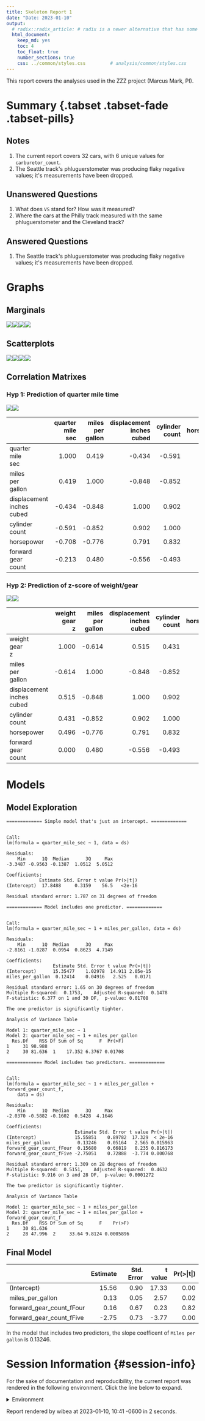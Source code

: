 ```yaml
---
title: Skeleton Report 1
date: "Date: 2023-01-10"
output:
  # radix::radix_article: # radix is a newer alternative that has some advantages over `html_document`.
  html_document:
    keep_md: yes
    toc: 4
    toc_float: true
    number_sections: true
    css: ../common/styles.css         # analysis/common/styles.css
---
```


This report covers the analyses used in the ZZZ project (Marcus Mark, PI).

<!--  Set the working directory to the repository's base directory; this assumes the report is nested inside of two directories.-->


<!-- Set the report-wide options, and point to the external code file. -->


<!-- Load 'sourced' R files.  Suppress the output when loading sources. -->


<!-- Load packages, or at least verify they're available on the local machine.  Suppress the output when loading packages. -->


<!-- Load any global functions and variables declared in the R file.  Suppress the output. -->


<!-- Declare any global functions specific to a Rmd output.  Suppress the output. -->


<!-- Load the datasets.   -->


<!-- Tweak the datasets.   -->


Summary {.tabset .tabset-fade .tabset-pills}
===========================================================================

Notes
---------------------------------------------------------------------------

1. The current report covers 32 cars, with 6 unique values for `carburetor_count`.
1. The Seattle track's phluguerstometer was producing flaky negative values; it's measurements have been dropped.


Unanswered Questions
---------------------------------------------------------------------------

1. What does `VS` stand for?  How was it measured?
1. Where the cars at the Philly track measured with the same phluguerstometer and the Cleveland track?


Answered Questions
---------------------------------------------------------------------------

1. The Seattle track's phluguerstometer was producing flaky negative values; it's measurements have been dropped.


Graphs
===========================================================================


Marginals
---------------------------------------------------------------------------

![](figure-png/marginals-1.png)<!-- -->![](figure-png/marginals-2.png)<!-- -->![](figure-png/marginals-3.png)<!-- -->![](figure-png/marginals-4.png)<!-- -->


Scatterplots
---------------------------------------------------------------------------

![](figure-png/scatterplots-1.png)<!-- -->![](figure-png/scatterplots-2.png)<!-- -->![](figure-png/scatterplots-3.png)<!-- -->![](figure-png/scatterplots-4.png)<!-- -->


Correlation Matrixes
---------------------------------------------------------------------------

### Hyp 1: Prediction of quarter mile time

![](figure-png/correlation-matrixes-1.png)<!-- -->![](figure-png/correlation-matrixes-2.png)<!-- -->

|                                | quarter<br>mile<br>sec| miles<br>per<br>gallon| displacement<br>inches<br>cubed| cylinder<br>count| horsepower| forward<br>gear<br>count|
|:-------------------------------|----------------------:|----------------------:|-------------------------------:|-----------------:|----------:|------------------------:|
|quarter<br>mile<br>sec          |                  1.000|                  0.419|                          -0.434|            -0.591|     -0.708|                   -0.213|
|miles<br>per<br>gallon          |                  0.419|                  1.000|                          -0.848|            -0.852|     -0.776|                    0.480|
|displacement<br>inches<br>cubed |                 -0.434|                 -0.848|                           1.000|             0.902|      0.791|                   -0.556|
|cylinder<br>count               |                 -0.591|                 -0.852|                           0.902|             1.000|      0.832|                   -0.493|
|horsepower                      |                 -0.708|                 -0.776|                           0.791|             0.832|      1.000|                   -0.126|
|forward<br>gear<br>count        |                 -0.213|                  0.480|                          -0.556|            -0.493|     -0.126|                    1.000|

### Hyp 2: Prediction of z-score of weight/gear

![](figure-png/correlation-matrixes-3.png)<!-- -->![](figure-png/correlation-matrixes-4.png)<!-- -->

|                                | weight<br>gear<br>z| miles<br>per<br>gallon| displacement<br>inches<br>cubed| cylinder<br>count| horsepower| forward<br>gear<br>count|
|:-------------------------------|-------------------:|----------------------:|-------------------------------:|-----------------:|----------:|------------------------:|
|weight<br>gear<br>z             |               1.000|                 -0.614|                           0.515|             0.431|      0.496|                    0.000|
|miles<br>per<br>gallon          |              -0.614|                  1.000|                          -0.848|            -0.852|     -0.776|                    0.480|
|displacement<br>inches<br>cubed |               0.515|                 -0.848|                           1.000|             0.902|      0.791|                   -0.556|
|cylinder<br>count               |               0.431|                 -0.852|                           0.902|             1.000|      0.832|                   -0.493|
|horsepower                      |               0.496|                 -0.776|                           0.791|             0.832|      1.000|                   -0.126|
|forward<br>gear<br>count        |               0.000|                  0.480|                          -0.556|            -0.493|     -0.126|                    1.000|


Models
===========================================================================

Model Exploration
---------------------------------------------------------------------------

```
============= Simple model that's just an intercept. =============
```

```

Call:
lm(formula = quarter_mile_sec ~ 1, data = ds)

Residuals:
    Min      1Q  Median      3Q     Max 
-3.3487 -0.9563 -0.1387  1.0512  5.0512 

Coefficients:
            Estimate Std. Error t value Pr(>|t|)
(Intercept)  17.8488     0.3159    56.5   <2e-16

Residual standard error: 1.787 on 31 degrees of freedom
```

```
============= Model includes one predictor. =============
```

```

Call:
lm(formula = quarter_mile_sec ~ 1 + miles_per_gallon, data = ds)

Residuals:
    Min      1Q  Median      3Q     Max 
-2.8161 -1.0287  0.0954  0.8623  4.7149 

Coefficients:
                 Estimate Std. Error t value Pr(>|t|)
(Intercept)      15.35477    1.02978  14.911 2.05e-15
miles_per_gallon  0.12414    0.04916   2.525   0.0171

Residual standard error: 1.65 on 30 degrees of freedom
Multiple R-squared:  0.1753,	Adjusted R-squared:  0.1478 
F-statistic: 6.377 on 1 and 30 DF,  p-value: 0.01708
```

```
The one predictor is significantly tighter.
```

```
Analysis of Variance Table

Model 1: quarter_mile_sec ~ 1
Model 2: quarter_mile_sec ~ 1 + miles_per_gallon
  Res.Df    RSS Df Sum of Sq      F  Pr(>F)
1     31 98.988                            
2     30 81.636  1    17.352 6.3767 0.01708
```

```
============= Model includes two predictors. =============
```

```

Call:
lm(formula = quarter_mile_sec ~ 1 + miles_per_gallon + forward_gear_count_f, 
    data = ds)

Residuals:
    Min      1Q  Median      3Q     Max 
-2.0370 -0.5882 -0.1602  0.5428  4.1646 

Coefficients:
                         Estimate Std. Error t value Pr(>|t|)
(Intercept)              15.55851    0.89782  17.329  < 2e-16
miles_per_gallon          0.13246    0.05164   2.565 0.015963
forward_gear_count_fFour  0.15680    0.66819   0.235 0.816173
forward_gear_count_fFive -2.75051    0.72888  -3.774 0.000768

Residual standard error: 1.309 on 28 degrees of freedom
Multiple R-squared:  0.5151,	Adjusted R-squared:  0.4632 
F-statistic: 9.916 on 3 and 28 DF,  p-value: 0.0001272
```

```
The two predictor is significantly tighter.
```

```
Analysis of Variance Table

Model 1: quarter_mile_sec ~ 1 + miles_per_gallon
Model 2: quarter_mile_sec ~ 1 + miles_per_gallon + forward_gear_count_f
  Res.Df    RSS Df Sum of Sq      F    Pr(>F)
1     30 81.636                              
2     28 47.996  2     33.64 9.8124 0.0005896
```


Final Model
---------------------------------------------------------------------------


|                         | Estimate| Std. Error| t value| Pr(>&#124;t&#124;)|
|:------------------------|--------:|----------:|-------:|------------------:|
|(Intercept)              |    15.56|       0.90|   17.33|               0.00|
|miles_per_gallon         |     0.13|       0.05|    2.57|               0.02|
|forward_gear_count_fFour |     0.16|       0.67|    0.23|               0.82|
|forward_gear_count_fFive |    -2.75|       0.73|   -3.77|               0.00|

In the model that includes two predictors, the slope coefficent of `Miles per gallon` is 0.13246.


Session Information {#session-info}
===========================================================================

For the sake of documentation and reproducibility, the current report was rendered in the following environment.  Click the line below to expand.

<details>
  <summary>Environment <span class="glyphicon glyphicon-plus-sign"></span></summary>

```
─ Session info ─────────────────────────────────────────────────────────────────────────────────────────────────
 setting  value
 version  R version 4.2.2 Patched (2022-12-09 r83428 ucrt)
 os       Windows 10 x64 (build 22621)
 system   x86_64, mingw32
 ui       RStudio
 language (EN)
 collate  English_United States.utf8
 ctype    English_United States.utf8
 tz       America/Chicago
 date     2023-01-10
 rstudio  2022.12.0+353 Elsbeth Geranium (desktop)
 pandoc   2.19.2 @ C:/Program Files/RStudio/resources/app/bin/quarto/bin/tools/ (via rmarkdown)

─ Packages ─────────────────────────────────────────────────────────────────────────────────────────────────────
 ! package     * version    date (UTC) lib source
 D archive       1.1.5      2022-05-06 [1] CRAN (R 4.2.2)
   assertthat    0.2.1      2019-03-21 [1] CRAN (R 4.2.2)
   backports     1.4.1      2021-12-13 [1] CRAN (R 4.2.0)
   base        * 4.2.2      2022-12-10 [?] local
   bit           4.0.5      2022-11-15 [1] CRAN (R 4.2.2)
   bit64         4.0.5      2020-08-30 [1] CRAN (R 4.2.2)
   blob          1.2.3      2022-04-10 [1] CRAN (R 4.2.2)
   bslib         0.4.2      2022-12-16 [1] CRAN (R 4.2.2)
   cachem        1.0.6      2021-08-19 [1] CRAN (R 4.2.2)
   checkmate     2.1.0      2022-04-21 [1] CRAN (R 4.2.2)
   cli           3.6.0      2023-01-09 [1] CRAN (R 4.2.2)
   colorspace    2.0-3      2022-02-21 [1] CRAN (R 4.2.2)
 P compiler      4.2.2      2022-12-10 [2] local
   config        0.3.1      2020-12-17 [1] CRAN (R 4.2.2)
   corrplot      0.92       2021-11-18 [1] CRAN (R 4.2.2)
   crayon        1.5.2      2022-09-29 [1] CRAN (R 4.2.2)
 P datasets    * 4.2.2      2022-12-10 [2] local
   DBI           1.1.3      2022-06-18 [1] CRAN (R 4.2.2)
   digest        0.6.31     2022-12-11 [1] CRAN (R 4.2.2)
   dplyr         1.0.10     2022-09-01 [1] CRAN (R 4.2.2)
   ellipsis      0.3.2      2021-04-29 [1] CRAN (R 4.2.2)
   evaluate      0.19       2022-12-13 [1] CRAN (R 4.2.2)
   fansi         1.0.3      2022-03-24 [1] CRAN (R 4.2.2)
   farver        2.1.1      2022-07-06 [1] CRAN (R 4.2.2)
   fastmap       1.1.0      2021-01-25 [1] CRAN (R 4.2.2)
   fs            1.5.2      2021-12-08 [1] CRAN (R 4.2.2)
   generics      0.1.3      2022-07-05 [1] CRAN (R 4.2.2)
   ggplot2     * 3.4.0      2022-11-04 [1] CRAN (R 4.2.2)
   glue          1.6.2      2022-02-24 [1] CRAN (R 4.2.2)
 P graphics    * 4.2.2      2022-12-10 [2] local
 P grDevices   * 4.2.2      2022-12-10 [2] local
 P grid          4.2.2      2022-12-10 [2] local
   gtable        0.3.1      2022-09-01 [1] CRAN (R 4.2.2)
   highr         0.10       2022-12-22 [1] CRAN (R 4.2.2)
   hms           1.1.2      2022-08-19 [1] CRAN (R 4.2.2)
   htmltools     0.5.4      2022-12-07 [1] CRAN (R 4.2.2)
   import        1.3.0      2022-05-23 [1] CRAN (R 4.2.2)
   jquerylib     0.1.4      2021-04-26 [1] CRAN (R 4.2.2)
   jsonlite      1.8.4      2022-12-06 [1] CRAN (R 4.2.2)
   knitr       * 1.41       2022-11-18 [1] CRAN (R 4.2.2)
   labeling      0.4.2      2020-10-20 [1] CRAN (R 4.2.0)
   lattice       0.20-45    2021-09-22 [2] CRAN (R 4.2.2)
   lifecycle     1.0.3      2022-10-07 [1] CRAN (R 4.2.2)
   lubridate     1.9.0      2022-11-06 [1] CRAN (R 4.2.2)
   magrittr      2.0.3      2022-03-30 [1] CRAN (R 4.2.2)
   Matrix        1.5-3      2022-11-11 [2] CRAN (R 4.2.2)
   memoise       2.0.1      2021-11-26 [1] CRAN (R 4.2.2)
 P methods     * 4.2.2      2022-12-10 [2] local
   mgcv          1.8-41     2022-10-21 [2] CRAN (R 4.2.2)
   munsell       0.5.0      2018-06-12 [1] CRAN (R 4.2.2)
   nlme          3.1-160    2022-10-10 [2] CRAN (R 4.2.2)
   odbc          1.3.3      2021-11-30 [1] CRAN (R 4.2.2)
   OuhscMunge    0.2.0.9015 2022-12-11 [1] Github (OuhscBbmc/OuhscMunge@4e04b6f)
 P parallel      4.2.2      2022-12-10 [2] local
   pillar        1.8.1      2022-08-19 [1] CRAN (R 4.2.2)
   pkgconfig     2.0.3      2019-09-22 [1] CRAN (R 4.2.2)
   purrr         1.0.0      2022-12-20 [1] CRAN (R 4.2.2)
   R6            2.5.1      2021-08-19 [1] CRAN (R 4.2.2)
   Rcpp          1.0.9      2022-07-08 [1] CRAN (R 4.2.2)
   readr         2.1.3      2022-10-01 [1] CRAN (R 4.2.2)
   rlang         1.0.6      2022-09-24 [1] CRAN (R 4.2.2)
   rmarkdown     2.19       2022-12-15 [1] CRAN (R 4.2.2)
   RSQLite       2.2.20     2022-12-22 [1] CRAN (R 4.2.2)
   rstudioapi    0.14       2022-08-22 [1] CRAN (R 4.2.2)
   sass          0.4.4      2022-11-24 [1] CRAN (R 4.2.2)
   scales        1.2.1      2022-08-20 [1] CRAN (R 4.2.2)
   sessioninfo   1.2.2      2021-12-06 [1] CRAN (R 4.2.2)
 P splines       4.2.2      2022-12-10 [2] local
 P stats       * 4.2.2      2022-12-10 [2] local
   stringi       1.7.8      2022-07-11 [1] CRAN (R 4.2.1)
   stringr       1.5.0      2022-12-02 [1] CRAN (R 4.2.2)
   testit        0.13       2021-04-14 [1] CRAN (R 4.2.2)
   tibble        3.1.8      2022-07-22 [1] CRAN (R 4.2.2)
   tidyr         1.2.1      2022-09-08 [1] CRAN (R 4.2.2)
   tidyselect    1.2.0      2022-10-10 [1] CRAN (R 4.2.2)
   timechange    0.1.1      2022-11-04 [1] CRAN (R 4.2.2)
 P tools         4.2.2      2022-12-10 [2] local
   tzdb          0.3.0      2022-03-28 [1] CRAN (R 4.2.2)
   utf8          1.2.2      2021-07-24 [1] CRAN (R 4.2.2)
 P utils       * 4.2.2      2022-12-10 [2] local
   vctrs         0.5.1      2022-11-16 [1] CRAN (R 4.2.2)
   viridisLite   0.4.1      2022-08-22 [1] CRAN (R 4.2.2)
   vroom         1.6.0      2022-09-30 [1] CRAN (R 4.2.2)
   withr         2.5.0      2022-03-03 [1] CRAN (R 4.2.2)
   xfun          0.36       2022-12-21 [1] CRAN (R 4.2.2)
   yaml          2.3.6      2022-10-18 [1] CRAN (R 4.2.2)
   zoo           1.8-11     2022-09-17 [1] CRAN (R 4.2.2)

 [1] C:/Users/wibea/AppData/Local/R/win-library/4.2
 [2] C:/Program Files/R/R-4.2.2patched/library

 P ── Loaded and on-disk path mismatch.
 D ── DLL MD5 mismatch, broken installation.

────────────────────────────────────────────────────────────────────────────────────────────────────────────────
```
</details>



Report rendered by wibea at 2023-01-10, 10:41 -0600 in 2 seconds.
